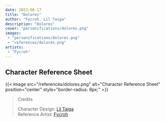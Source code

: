 ```yaml
---
date: 2023-06-17
title: "Dolores"
author: "Fycroh, Lil Taiga"
description: "Dolores"
cover: "personifications/dolores.png"
images:
 - "personifications/dolores.png"
 - "references/dolores.png"
artists:
 - "Fycroh"
---
```

## Character Reference Sheet
{{< image src="/references/dolores.png" alt="Character Reference Sheet" position="center" style="border-radius: 8px;" >}}
>Credits
>
>Character Design: [Lil Taiga](https://twitter.com/liltaiga4)  
>Reference Artist: [Fycroh](https://twitter.com/fycroh)  
